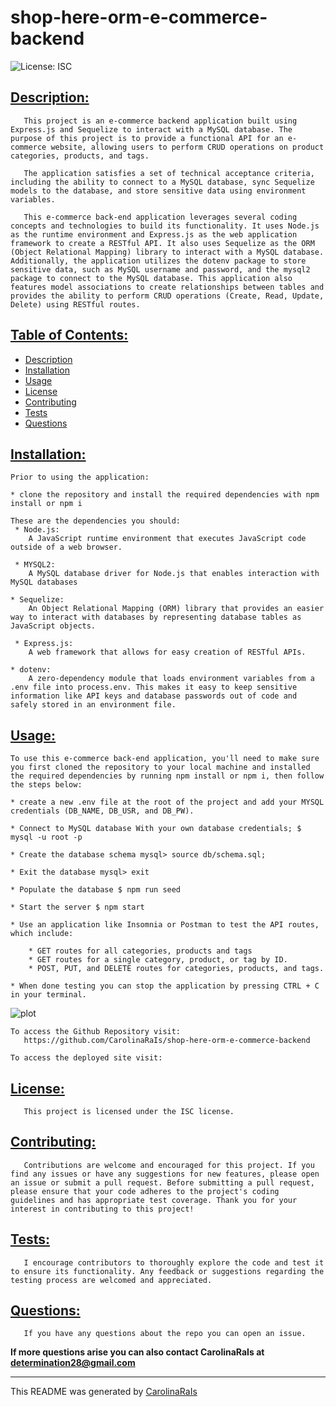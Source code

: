 # shop-here-orm-e-commerce-backend
![License: ISC](https://img.shields.io/badge/License-ISC-blue.svg)

## [Description:](#description)

       This project is an e-commerce backend application built using Express.js and Sequelize to interact with a MySQL database. The purpose of this project is to provide a functional API for an e-commerce website, allowing users to perform CRUD operations on product categories, products, and tags.
       
       The application satisfies a set of technical acceptance criteria, including the ability to connect to a MySQL database, sync Sequelize models to the database, and store sensitive data using environment variables.

       This e-commerce back-end application leverages several coding concepts and technologies to build its functionality. It uses Node.js as the runtime environment and Express.js as the web application framework to create a RESTful API. It also uses Sequelize as the ORM (Object Relational Mapping) library to interact with a MySQL database. Additionally, the application utilizes the dotenv package to store sensitive data, such as MySQL username and password, and the mysql2 package to connect to the MySQL database. This application also features model associations to create relationships between tables and provides the ability to perform CRUD operations (Create, Read, Update, Delete) using RESTful routes. 

## [Table of Contents:](#table-of-contents:)
   
- [Description](#description)
- [Installation](#installation)
- [Usage](#usage)
- [License](#license)
- [Contributing](#contributing)
- [Tests](#tests)
- [Questions](#questions)
   
## [Installation:](#installation:)

    Prior to using the application:

    * clone the repository and install the required dependencies with npm install or npm i

    These are the dependencies you should:
     * Node.js:
        A JavaScript runtime environment that executes JavaScript code outside of a web browser.

     * MYSQL2:
        A MySQL database driver for Node.js that enables interaction with MySQL databases

    * Sequelize: 
        An Object Relational Mapping (ORM) library that provides an easier way to interact with databases by representing database tables as JavaScript objects.

     * Express.js:
        A web framework that allows for easy creation of RESTful APIs.

    * dotenv:
        A zero-dependency module that loads environment variables from a .env file into process.env. This makes it easy to keep sensitive information like API keys and database passwords out of code and safely stored in an environment file.
 
## [Usage:](#usage:)

    To use this e-commerce back-end application, you'll need to make sure you first cloned the repository to your local machine and installed the required dependencies by running npm install or npm i, then follow the steps below:

    * create a new .env file at the root of the project and add your MYSQL credentials (DB_NAME, DB_USR, and DB_PW).

    * Connect to MySQL database With your own database credentials; $ mysql -u root -p
    
    * Create the database schema mysql> source db/schema.sql;
    
    * Exit the database mysql> exit
    
    * Populate the database $ npm run seed
    
    * Start the server $ npm start

    * Use an application like Insomnia or Postman to test the API routes, which include:

        * GET routes for all categories, products and tags
        * GET routes for a single category, product, or tag by ID.
        * POST, PUT, and DELETE routes for categories, products, and tags.
    
    * When done testing you can stop the application by pressing CTRL + C in your terminal.


![plot](./note-taker-example.png)

    To access the Github Repository visit:
       https://github.com/CarolinaRaIs/shop-here-orm-e-commerce-backend

    To access the deployed site visit:


## [License:](#license:)

       This project is licensed under the ISC license.
   
## [Contributing:](#contributing:)

       Contributions are welcome and encouraged for this project. If you find any issues or have any suggestions for new features, please open an issue or submit a pull request. Before submitting a pull request, please ensure that your code adheres to the project's coding guidelines and has appropriate test coverage. Thank you for your interest in contributing to this project!  
   
## [Tests:](#tests:)

       I encourage contributors to thoroughly explore the code and test it to ensure its functionality. Any feedback or suggestions regarding the testing process are welcomed and appreciated.
   
## [Questions:](#questions:)

       If you have any questions about the repo you can open an issue.

**If more questions arise you can also contact CarolinaRaIs at determination28@gmail.com**
   

       
------------------------------------------------------------------------------------------------
   
This README was generated by [CarolinaRaIs](https://github.com/CarolinaRaIs)